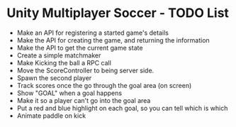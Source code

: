 # Unity Multiplayer Soccer - TODO List

- Make an API for registering a started game's details
- Make the API for creating the game, and returning the information
- Make the API to get the current game state
- Create a simple matchmaker
- Make Kicking the ball a RPC call
- Move the ScoreController to being server side.
- Spawn the second player
- Track scores once the go through the goal area (on screen)
- Show "GOAL" when a goal happens
- Make it so a player can't go into the goal area
- Put a red and blue highlight on each goal, so you can tell which is which
- Animate paddle on kick